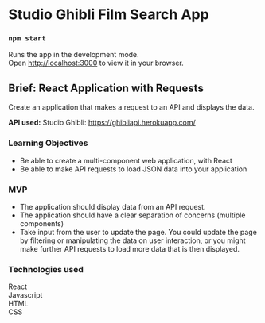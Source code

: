 # Studio Ghibli Film Search App

### `npm start`

Runs the app in the development mode.\
Open [http://localhost:3000](http://localhost:3000) to view it in your browser.



## Brief: React Application with Requests


Create an application that makes a request to an API and displays the data.


**API used:**
Studio Ghibli: https://ghibliapi.herokuapp.com/

### Learning Objectives

- Be able to create a multi-component web application, with React
- Be able to make API requests to load JSON data into your application


### MVP

- The application should display data from an API request.
- The application should have a clear separation of concerns (multiple components)
- Take input from the user to update the page. You could update the page by filtering or manipulating the data on user interaction, or you might make further API requests to load more data that is then displayed.

### Technologies used
React<br>
Javascript<br>
HTML<br>
CSS<br>

